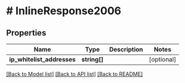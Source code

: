 # # InlineResponse2006

## Properties

Name | Type | Description | Notes
------------ | ------------- | ------------- | -------------
**ip_whitelist_addresses** | **string[]** |  | [optional]

[[Back to Model list]](../../README.md#models) [[Back to API list]](../../README.md#endpoints) [[Back to README]](../../README.md)
